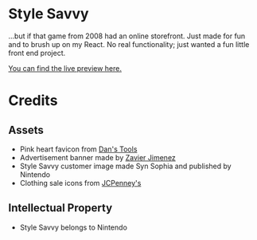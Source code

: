 # Style Savvy
...but if that game from 2008 had an online storefront. Just made for fun and to brush up on my React. No real functionality; just wanted a fun little front end project.

[You can find the live preview here.]()

# Credits
## Assets
- Pink heart favicon from [Dan's Tools](https://www.favicon-generator.org/search/PINK/Heart)
- Advertisement banner made by [Zavier Jimenez]()
- Style Savvy customer image made Syn Sophia and published by Nintendo
- Clothing sale icons from [JCPenney's](https://https://www.jcpenney.com)

## Intellectual Property
- Style Savvy belongs to Nintendo